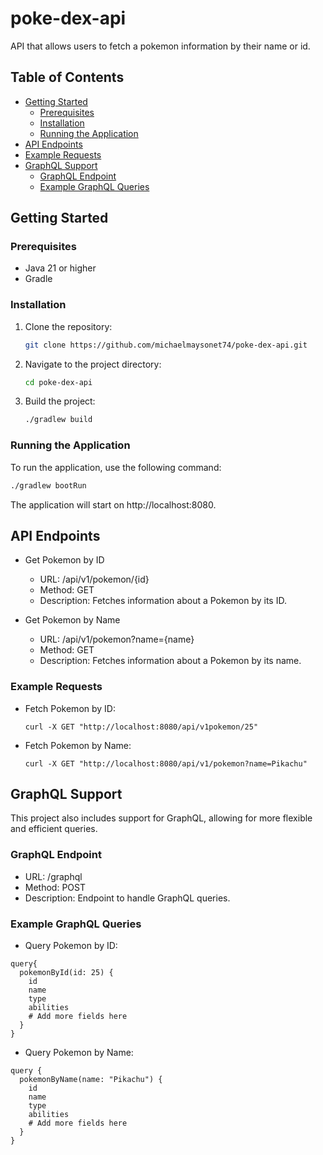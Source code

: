 # poke-dex-api

API that allows users to fetch a pokemon information by their name or id.

## Table of Contents

- [Getting Started](#getting-started)
    - [Prerequisites](#prerequisites)
    - [Installation](#installation)
    - [Running the Application](#running-the-application)
- [API Endpoints](#api-endpoints)
- [Example Requests](#example-requests)
- [GraphQL Support](#graphql-support)
    - [GraphQL Endpoint](#graphql-endpoint)
    - [Example GraphQL Queries](#example-graphql-queries)

## Getting Started

### Prerequisites

- Java 21 or higher
- Gradle

### Installation

1. Clone the repository:
    ```sh
    git clone https://github.com/michaelmaysonet74/poke-dex-api.git
    ```
2. Navigate to the project directory:
    ```sh
    cd poke-dex-api
    ```
3. Build the project:
    ```sh
    ./gradlew build
    ```

### Running the Application

To run the application, use the following command:
```sh
./gradlew bootRun
```
The application will start on http://localhost:8080.

## API Endpoints

- Get Pokemon by ID
  - URL: /api/v1/pokemon/{id}
  - Method: GET
  - Description: Fetches information about a Pokemon by its ID.

- Get Pokemon by Name  
  - URL: /api/v1/pokemon?name={name}
  - Method: GET
  - Description: Fetches information about a Pokemon by its name.

### Example Requests

- Fetch Pokemon by ID:

  `curl -X GET "http://localhost:8080/api/v1pokemon/25"`

- Fetch Pokemon by Name:

  `curl -X GET "http://localhost:8080/api/v1/pokemon?name=Pikachu"`


## GraphQL Support
This project also includes support for GraphQL, allowing for more flexible and efficient queries.

### GraphQL Endpoint

- URL: /graphql
- Method: POST
- Description: Endpoint to handle GraphQL queries.

### Example GraphQL Queries

- Query Pokemon by ID:
```gql
query{
  pokemonById(id: 25) {
    id
    name
    type
    abilities
    # Add more fields here
  }
}
```

- Query Pokemon by Name:  
```gql 
query {
  pokemonByName(name: "Pikachu") {
    id
    name
    type
    abilities
    # Add more fields here
  }
}
```
